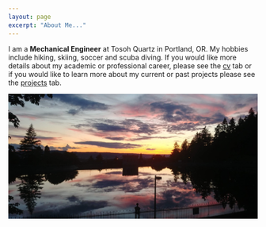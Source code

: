 ```yaml
---
layout: page
excerpt: "About Me..."
---
```


I am a **Mechanical Engineer** at Tosoh Quartz in Portland, OR. My hobbies include hiking, skiing, soccer and scuba diving. If you would like more details about my academic or professional career, please see the [cv](cv.md) tab or if you would like to learn more about my current or past projects please see the [projects](projects.md) tab.

![ams](/images/Tabor.jpg)


